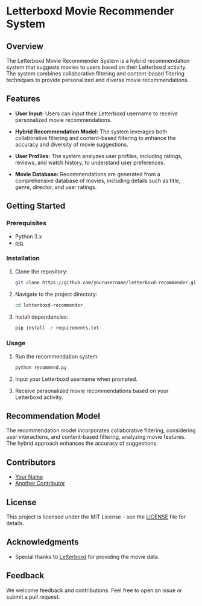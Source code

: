 # Letterboxd Movie Recommender System

## Overview

The Letterboxd Movie Recommender System is a hybrid recommendation system that suggests movies to users based on their Letterboxd activity. The system combines collaborative filtering and content-based filtering techniques to provide personalized and diverse movie recommendations.

## Features

- **User Input:** Users can input their Letterboxd username to receive personalized movie recommendations.

- **Hybrid Recommendation Model:** The system leverages both collaborative filtering and content-based filtering to enhance the accuracy and diversity of movie suggestions.

- **User Profiles:** The system analyzes user profiles, including ratings, reviews, and watch history, to understand user preferences.

- **Movie Database:** Recommendations are generated from a comprehensive database of movies, including details such as title, genre, director, and user ratings.

## Getting Started

### Prerequisites

- Python 3.x
- [pip](https://pip.pypa.io/en/stable/)

### Installation

1. Clone the repository:

    ```bash
    git clone https://github.com/yourusername/letterboxd-recommender.git
    ```

2. Navigate to the project directory:

    ```bash
    cd letterboxd-recommender
    ```

3. Install dependencies:

    ```bash
    pip install -r requirements.txt
    ```

### Usage

1. Run the recommendation system:

    ```bash
    python recommend.py
    ```

2. Input your Letterboxd username when prompted.

3. Receive personalized movie recommendations based on your Letterboxd activity.

## Recommendation Model

The recommendation model incorporates collaborative filtering, considering user interactions, and content-based filtering, analyzing movie features. The hybrid approach enhances the accuracy of suggestions.

## Contributors

- [Your Name](https://github.com/yourusername)
- [Another Contributor](https://github.com/anotherusername)

## License

This project is licensed under the MIT License - see the [LICENSE](LICENSE) file for details.

## Acknowledgments

- Special thanks to [Letterboxd](https://letterboxd.com/) for providing the movie data.

## Feedback

We welcome feedback and contributions. Feel free to open an issue or submit a pull request.
